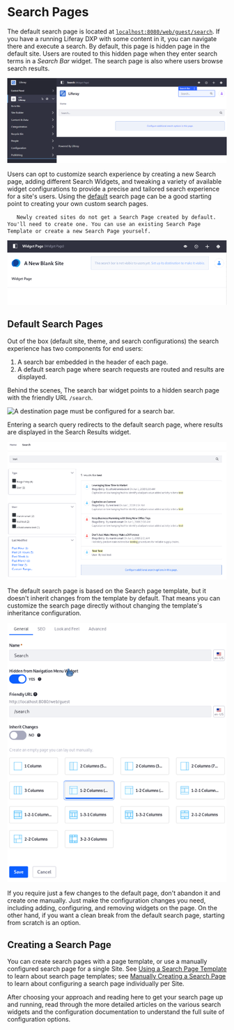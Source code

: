 # Search Pages

The default search page is located at [`localhost:8080/web/guest/search`](http://localhost:8080/web/guest/search). If you have a running Liferay DXP with some content in it, you can navigate there and execute a search. By default, this page is hidden page in the default site. Users are routed to this hidden page when they enter search terms in a *Search Bar* widget. The search page is also where users browse search results.

![The default search page is hidden and accessible by direct URL or by using the Search Bar widget.](./search-pages/images/05.png)

Users can opt to customize search experience by creating a new Search page, adding different Search Widgets, and tweaking a variety of available widget configurations to provide a precise and tailored search experience for a site's users. Using the [default](#default-search-pages) search page can be a good starting point to creating your own custom search pages.

```note::
   Newly created sites do not get a Search Page created by default. You'll need to create one. You can use an existing Search Page Template or create a new Search Page yourself.
```

![A new, blank site needs a search page to be created and configured.](./search-pages/images/01.png)

## Default Search Pages

Out of the box (default site, theme, and search configurations) the search experience has two components for end users:

1. A search bar embedded in the header of each page.
1. A default search page where search requests are routed and results are displayed.

Behind the scenes, The search bar widget points to a hidden search page with the friendly URL `/search`.

![A destination page must be configured for a search bar.](./search-pages/images/02.png)

Entering a search query redirects to the default search page, where results are displayed in the Search Results widget.

<!-- I think more can be said here to introduce users to how, on the default search page, multiple widgets are added to a page to provide a cohesive experience. So in this case that the default search page is comprised of a Search results widget (A), a modified facet widget, user facet widget, folder, tag, type widgets - this helps to lay the groundwork for people that a search page is a combination of widgets that provide a specific type of experience. -->

![The default search page provides a full search experience.](./search-pages/images/03.png)

The default search page is based on the Search page template, but it doesn't inherit changes from the template by default. That means you can customize the search page directly without changing the template's inheritance configuration.

![By default, the Search page doesn't inherit changes from the page template.](./search-pages/images/04.png)

If you require just a few changes to the default page, don't abandon it and create one manually. Just make the configuration changes you need, including adding, configuring, and removing widgets on the page. On the other hand, if you want a clean break from the default search page, starting from scratch is an option.

## Creating a Search Page

You can create search pages with a page template, or use a manually configured search page for a single Site. See [Using a Search Page Template](./using-a-search-page-template.md) to learn about search page templates; see [Manually Creating a Search Page](./manually-creating-a-search-page.md) to learn about configuring a search page individually per Site.

After choosing your approach and reading here to get your search page up and running, read through the more detailed articles on the various search widgets and the configuration documentation to understand the full suite of configuration options.
